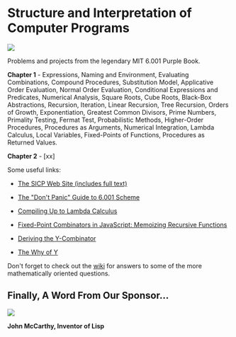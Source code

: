 Structure and Interpretation of Computer Programs
=================================================
 
[![](http://farm6.static.flickr.com/5221/5599784182_5403472c2a.jpg)](http://farm6.static.flickr.com/5221/5599784182_5403472c2a.jpg)

Problems and projects from the legendary MIT 6.001 Purple Book.

**Chapter 1** - Expressions, Naming and Environment, Evaluating Combinations, Compound Procedures, Substitution Model, Applicative Order Evaluation, Normal Order Evaluation, Conditional Expressions and Predicates, Numerical Analysis, Square Roots, Cube Roots, Black-Box Abstractions, Recursion, Iteration, Linear Recursion, Tree Recursion, Orders of Growth, Exponentiation, Greatest Common Divisors, Prime Numbers, Primality Testing, Fermat Test, Probabilistic Methods, Higher-Order Procedures, Procedures as Arguments, Numerical Integration, Lambda Calculus, Local Variables, Fixed-Points of Functions, Procedures as Returned Values.

**Chapter 2** - [xx]

Some useful links:

* [The SICP Web Site (includes full text)](http://mitpress.mit.edu/sicp/) 

* [The "Don't Panic" Guide to 6.001 Scheme](http://sicp.ai.mit.edu/Spring-2005/manuals/dontpanicnew.html)

* [Compiling Up to Lambda Calculus](http://matt.might.net/articles/compiling-up-to-lambda-calculus/)

* [Fixed-Point Combinators in JavaScript: Memoizing Recursive Functions](http://matt.might.net/articles/implementation-of-recursive-fixed-point-y-combinator-in-javascript-for-memoization/)

* [Deriving the Y-Combinator](http://www.catonmat.net/blog/derivation-of-ycombinator/)

* [The Why of Y](http://www.catonmat.net/blog/wp-content/uploads/2010/02/thewhyofywhyofy.pdf)

Don't forget to check out the [wiki](/psholtz/MIT-SICP/wiki) for answers to some of the more mathematically oriented questions.

Finally, A Word From Our Sponsor...
----------------------------------- 


[![](http://farm6.static.flickr.com/5239/5890766673_7bf85a61a7.jpg)](http://farm6.static.flickr.com/5239/5890766673_7bf85a61a7.jpg)

**John McCarthy, Inventor of Lisp**